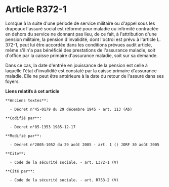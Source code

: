 # Article R372-1

Lorsque à la suite d'une période de service militaire ou d'appel sous les drapeaux l'assuré social est réformé pour maladie
ou infirmité contractée en dehors du service ne donnant pas lieu, de ce fait, à l'attribution d'une pension militaire, la
pension d'invalidité, dont l'octroi est prévu à l'article L. 372-1, peut lui être accordée dans les conditions prévues audit
article, même s'il n'a pas bénéficié des prestations de l'assurance maladie, soit d'office par la caisse primaire d'assurance
maladie, soit sur sa demande. 

Dans ce cas, la date d'entrée en jouissance de la pension est celle à laquelle l'état d'invalidité est constaté par la caisse
primaire d'assurance maladie. Elle ne peut être antérieure à la date du retour de l'assuré dans ses foyers.

**Liens relatifs à cet article**

	**Anciens textes**:

	  - Décret n°45-0179 du 29 décembre 1945 - art. 113 (Ab)

	**Codifié par**:

	  - Décret n°85-1353 1985-12-17

	**Modifié par**:

	  - Décret n°2005-1052 du 29 août 2005 - art. 1 () JORF 30 août 2005

	**Cite**:

	  - Code de la sécurité sociale. - art. L372-1 (V)

	**Cité par**:

	  - Code de la sécurité sociale. - art. R753-2 (V)
